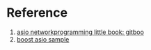 # Reference

1. [asio networkprogramming little book: gitboo](https://nanxiao.gitbooks.io/boost-asio-network-programming-little-book/content)
1. [boost asio sample](https://github.com/jacking75/boost_asio_sample)
